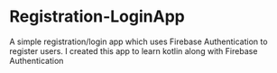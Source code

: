 # Registration-LoginApp
A simple registration/login app which uses Firebase Authentication to register users. 
I created this app to learn kotlin along with Firebase Authentication

